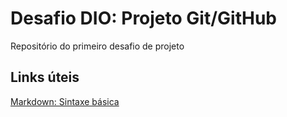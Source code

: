 # Desafio DIO: Projeto Git/GitHub
Repositório do primeiro desafio de projeto

## Links úteis
[Markdown: Sintaxe básica](https://www.markdownguide.org/basic-syntax/)
